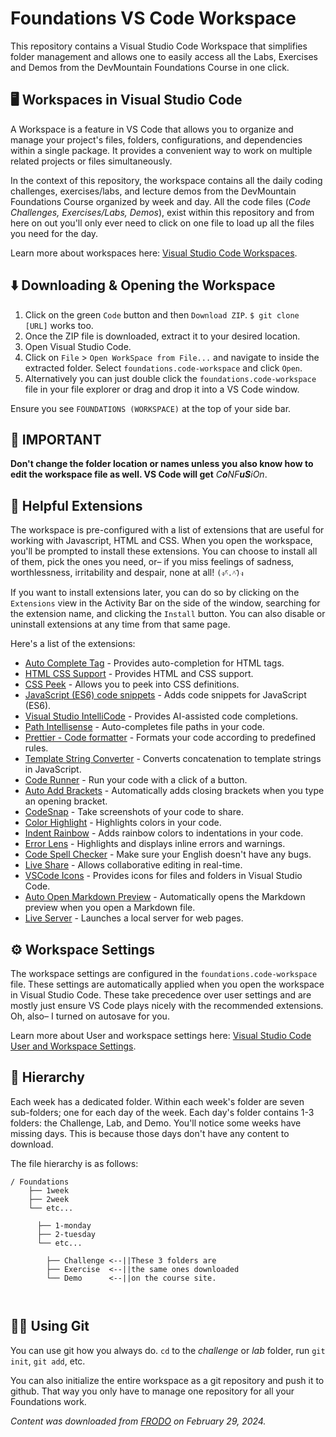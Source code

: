 # Foundations VS Code Workspace

This repository contains a Visual Studio Code Workspace that simplifies folder management and allows one to easily access all the Labs, Exercises and Demos from the DevMountain Foundations Course in one click.

## 🖥️ Workspaces in Visual Studio Code

A Workspace is a feature in VS Code that allows you to organize and manage your project's files, folders, configurations, and dependencies within a single package. It provides a convenient way to work on multiple related projects or files simultaneously.

In the context of this repository, the workspace contains all the daily coding challenges, exercises/labs, and lecture demos from the DevMountain Foundations Course organized by week and day. All the code files (_Code Challenges, Exercises/Labs, Demos_), exist within this repository and from here on out you'll only ever need to click on one file to load up all the files you need for the day.

Learn more about workspaces here: [Visual Studio Code Workspaces](https://code.visualstudio.com/docs/editor/multi-root-workspaces).

## ⬇️ Downloading & Opening the Workspace

1. Click on the green `Code` button and then `Download ZIP`. `$ git clone [URL]` works too.
2. Once the ZIP file is downloaded, extract it to your desired location.
3. Open Visual Studio Code.
4. Click on `File` > `Open WorkSpace from File...` and navigate to inside the extracted folder. Select `foundations.code-workspace` and click `Open`.
5. Alternatively you can just double click the `foundations.code-workspace` file in your file explorer or drag and drop it into a VS Code window.

Ensure you see `FOUNDATIONS (WORKSPACE)` at the top of your side bar.

## 🚨 IMPORTANT

**Don't change the folder location or names unless you also know how to edit the workspace file as well. VS Code will get** _C**o**NF**uS**iOn_.

## 💫 Helpful Extensions

The workspace is pre-configured with a list of extensions that are useful for working with Javascript, HTML and CSS. When you open the workspace, you'll be prompted to install these extensions. You can choose to install all of them, pick the ones you need, or– if you miss feelings of sadness, worthlessness, irritability and despair, none at all! `(ง^︠.^︡)ง`

If you want to install extensions later, you can do so by clicking on the `Extensions` view in the Activity Bar on the side of the window, searching for the extension name, and clicking the `Install` button. You can also disable or uninstall extensions at any time from that same page.

Here's a list of the extensions:

- [Auto Complete Tag](https://marketplace.visualstudio.com/items?itemName=formulahendry.auto-complete-tag) - Provides auto-completion for HTML tags.
- [HTML CSS Support](https://marketplace.visualstudio.com/items?itemName=ecmel.vscode-html-css) - Provides HTML and CSS support.
- [CSS Peek](https://marketplace.visualstudio.com/items?itemName=pranaygp.vscode-css-peek) - Allows you to peek into CSS definitions.
- [JavaScript (ES6) code snippets](https://marketplace.visualstudio.com/items?itemName=xabikos.javascriptsnippets) - Adds code snippets for JavaScript (ES6).
- [Visual Studio IntelliCode](https://marketplace.visualstudio.com/items?itemName=visualstudioexptteam.vscodeintellicode) - Provides AI-assisted code completions.
- [Path Intellisense](https://marketplace.visualstudio.com/items?itemName=christian-kohler.path-intellisense) - Auto-completes file paths in your code.
- [Prettier - Code formatter](https://marketplace.visualstudio.com/items?itemName=esbenp.prettier-vscode) - Formats your code according to predefined rules.
- [Template String Converter](https://marketplace.visualstudio.com/items?itemName=meganrogge.template-string-converter) - Converts concatenation to template strings in JavaScript.
- [Code Runner](https://marketplace.visualstudio.com/items?itemName=formulahendry.code-runner) - Run your code with a click of a button.
- [Auto Add Brackets](https://marketplace.visualstudio.com/items?itemName=aliariff.auto-add-brackets) - Automatically adds closing brackets when you type an opening bracket.
- [CodeSnap](https://marketplace.visualstudio.com/items?itemName=adpyke.codesnap) - Take screenshots of your code to share.
- [Color Highlight](https://marketplace.visualstudio.com/items?itemName=naumovs.color-highlight) - Highlights colors in your code.
- [Indent Rainbow](https://marketplace.visualstudio.com/items?itemName=oderwat.indent-rainbow) - Adds rainbow colors to indentations in your code.
- [Error Lens](https://marketplace.visualstudio.com/items?itemName=usernamehw.errorlens) - Highlights and displays inline errors and warnings.
- [Code Spell Checker](https://marketplace.visualstudio.com/items?itemName=streetsidesoftware.code-spell-checker) - Make sure your English doesn't have any bugs.
- [Live Share](https://marketplace.visualstudio.com/items?itemName=ms-vsliveshare.vsliveshare) - Allows collaborative editing in real-time.
- [VSCode Icons](https://marketplace.visualstudio.com/items?itemName=vscode-icons-team.vscode-icons) - Provides icons for files and folders in Visual Studio Code.
- [Auto Open Markdown Preview](https://marketplace.visualstudio.com/items?itemName=hnw.vscode-auto-open-markdown-preview) - Automatically opens the Markdown preview when you open a Markdown file.
- [Live Server](https://marketplace.visualstudio.com/items?itemName=ms-vscode.live-server) - Launches a local server for web pages.

## ⚙️ Workspace Settings

The workspace settings are configured in the `foundations.code-workspace` file. These settings are automatically applied when you open the workspace in Visual Studio Code. These take precedence over user settings and are mostly just ensure VS Code plays nicely with the recommended extensions. Oh, also– I turned on autosave for you.

Learn more about User and workspace settings here: [Visual Studio Code User and Workspace Settings](https://code.visualstudio.com/docs/getstarted/settings).

## 📁 Hierarchy

Each week has a dedicated folder. Within each week's folder are seven sub-folders; one for each day of the week. Each day's folder contains 1-3 folders: the Challenge, Lab, and Demo. You'll notice some weeks have missing days. This is because those days don't have any content to download.

The file hierarchy is as follows:

``` plaintext
/ Foundations
    ├── 1week
    ├── 2week
    └── etc...

      ├── 1-monday
      ├── 2-tuesday
      └── etc...

        ├── Challenge <--||These 3 folders are  
        ├── Exercise  <--||the same ones downloaded
        └── Demo      <--||on the course site.
                            
                            

```

## 👩‍💻 Using Git

You can use git how you always do. `cd` to the _challenge_ or _lab_ folder, run `git init`, `git add`, etc.

You can also initialize the entire workspace as a git repository and push it to github. That way you only have to manage one repository for all your Foundations work.

_Content was downloaded from [FRODO](https://ed.devmountain.com) on February 29, 2024._
